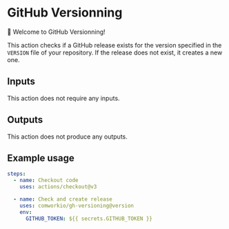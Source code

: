 # GitHub Versionning

👋 Welcome to GitHub Versionning!

This action checks if a GitHub release exists for the version specified in the `VERSION` file of your repository. If the release does not exist, it creates a new one.

## Inputs

This action does not require any inputs.

## Outputs

This action does not produce any outputs.

## Example usage

```yaml
steps:
  - name: Checkout code
    uses: actions/checkout@v3

  - name: Check and create release
    uses: comworkio/gh-versioning@version
    env:
      GITHUB_TOKEN: ${{ secrets.GITHUB_TOKEN }}
```
